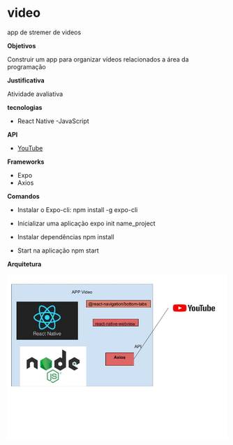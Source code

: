 # video

app de stremer de videos

**Objetivos**

 Construir um app para organizar vídeos relacionados a área da programação

**Justificativa**


Atividade avaliativa 

**tecnologias**

- React Native
-JavaScript


**API**

- [YouTube](https://www.googleapis.com/youtube/v3)


**Frameworks**

- Expo
- Axios

**Comandos**

- Instalar o Expo-cli:
  npm install -g expo-cli

- Inicializar uma aplicação
  expo init name_project

- Instalar dependências
  npm install

- Start na aplicação
  npm start

  


**Arquitetura**

![arquitetura](Doc/Arquitetura.jpg)


